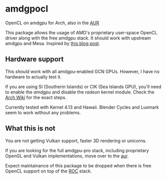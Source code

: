 # amdgpocl
OpenCL on amdgpu for Arch, also in the [AUR](https://aur.archlinux.org/packages/opencl-amd/)

This package allows the usage of AMD's proprietary user-space OpenCL driver along with the free amdgpu stack. It should work with upstream amdgpu and Mesa. Inspired by [this blog post]( https://web.archive.org/web/20160609211126/http://www.gearsongallium.com/?p=2960).

## Hardware support

This *should* work with all amdgpu-enabled GCN GPUs. However, I have no hardware to actually test it.

If you are using SI (Southerin Islands) or CIK (Sea Islands GPU), you'll need to enable the *amdgpu* and disable the *radeon* kernel module. Check the [Arch Wiki]( https://wiki.archlinux.org/index.php/AMDGPU#Enable_Southern_Islands_.28SI.29_and_Sea_Islands_.28CIK.29_support) for the exact steps.

Currently tested with Kernel 4.13 and Hawaii. Blender Cycles and Luxmark seem to work without any problems.

## What this is not

You are not getting Vulkan support, faster 3D rendering or unicorns.

If you are looking for the full amdgpu-pro stack, including proprietary OpenGL and Vulkan implementations, move over to the [aur](https://aur.archlinux.org/packages/?K=amdgpu).

Expect maintainance of this package to be dropped when there is free OpenCL support on top of the [ROC]( https://rocm.github.io/) stack.
